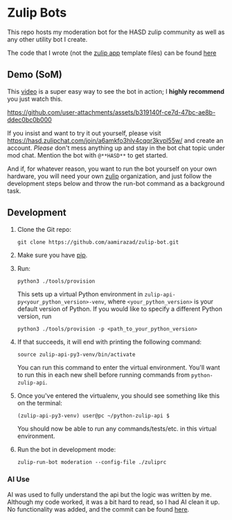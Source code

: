 # Zulip Bots

This repo hosts my moderation bot for the HASD zulip community as well as any other
utility bot I create.

The code that I wrote (not the [zulip app](https://github.com/zulip/python-zulip-api) template files) can be found [here](https://github.com/aamirazad/zulip-bot/blob/main/zulip_bots/zulip_bots/bots/moderation/moderation.py)

## Demo (SoM)

This [video](https://hc-cdn.hel1.your-objectstorage.com/s/v3/5f45a6faa4747cb5e21ea14421df005b8da2caa6_03.07.2025_13.56.44_rec.mp4) is a super easy way to see the bot in action; I **highly recommend** you just watch this.

https://github.com/user-attachments/assets/b319140f-ce7d-47bc-ae8b-ddec0bc0b000

If you insist and want to try it out yourself, please visit https://hasd.zulipchat.com/join/a6amkfo3hlv4cqqr3kvpl55w/ and create an account. _Please_ don't mess anything up and stay in the bot chat topic under mod chat. Mention the bot with `@**HASD**` to get started.

And if, for whatever reason, you want to run the bot yourself on your own hardware, you will need your own [zulip](http://zulip.com/) organization, and just follow the development steps below and throw the run-bot command as a background task.

## Development

1. Clone the Git repo:

    ```
    git clone https://github.com/aamirazad/zulip-bot.git
    ```

2. Make sure you have [pip](https://pip.pypa.io/en/stable/installing/).

3. Run:

    ```
    python3 ./tools/provision
    ```

    This sets up a virtual Python environment in `zulip-api-py<your_python_version>-venv`,
    where `<your_python_version>` is your default version of Python. If you would like to specify
    a different Python version, run

    ```
    python3 ./tools/provision -p <path_to_your_python_version>
    ```

4. If that succeeds, it will end with printing the following command:

    ```
    source zulip-api-py3-venv/bin/activate
    ```

    You can run this command to enter the virtual environment.
    You'll want to run this in each new shell before running commands from `python-zulip-api`.

5. Once you've entered the virtualenv, you should see something like this on the terminal:

    ```
    (zulip-api-py3-venv) user@pc ~/python-zulip-api $
    ```

    You should now be able to run any commands/tests/etc. in this
    virtual environment.

6. Run the bot in development mode:
    ```
    zulip-run-bot moderation --config-file ./zuliprc
    ```

### AI Use

AI was used to fully understand the api but the logic was written by me.
Although my code worked, it was a bit hard to read, so I had AI clean it up. No functionality was added, and the commit can be found [here](https://github.com/aamirazad/zulip-bot/commit/52955e3347c0b8ecd203fbe809ff07276999b1b0). 
